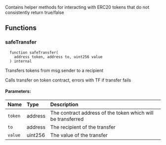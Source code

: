 Contains helper methods for interacting with ERC20 tokens that do not consistently return true/false


## Functions
### safeTransfer
```solidity
  function safeTransfer(
    address token, address to, uint256 value
  ) internal
```
Transfers tokens from msg.sender to a recipient

Calls transfer on token contract, errors with TF if transfer fails

#### Parameters:
| Name | Type | Description                                                          |
| :--- | :--- | :------------------------------------------------------------------- |
|`token` | address | The contract address of the token which will be transferred
|`to` | address | The recipient of the transfer
|`value` | uint256 | The value of the transfer

